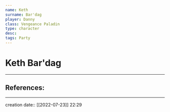```yaml
---
name: Keth
surname: Bar'dag
player: Danny
class: Vengeance Paladin
type: character
desc: 
tags: Party
---
```


# Keth Bar'dag
___ 
## References:
--- 
creation date:: [[2022-07-23]] 22:29